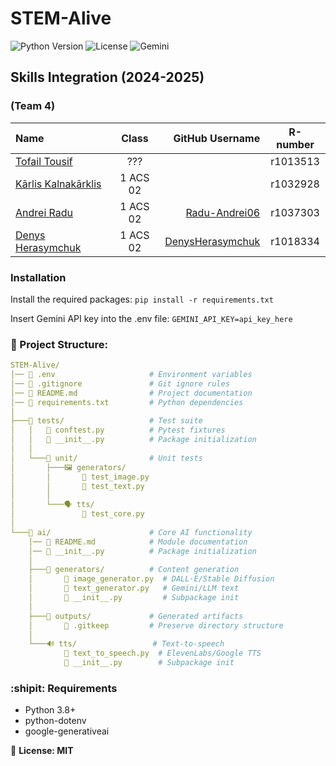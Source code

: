 # STEM-Alive
![Python Version](https://img.shields.io/badge/python-3.8+-blue.svg)
![License](https://img.shields.io/badge/license-MIT-green.svg)
![Gemini](https://img.shields.io/badge/Gemini-1.5+-orange.svg)

## Skills Integration (2024-2025)

### (Team 4)

| Name                                                         | Class    | GitHub Username                                         |R-number  |
|:-------------------------------------------------------------|:--------:|--------------------------------------------------------:|:--------:|
| [Tofail Tousif](mailto:r1013513@student.thomasmore.be)       | ???      | []() | r1013513 |
| [Kārlis Kalnakārklis](mailto:r1032928@student.thomasmore.be) | 1 ACS 02 | []() | r1032928 |
| [Andrei Radu](mailto:r1037303@student.thomasmore.be)         | 1 ACS 02 | [Radu-Andrei06](https://github.com/Radu-Andrei06)       | r1037303 |
| [Denys Herasymchuk](mailto:r1018334@student.thomasmore.be)   | 1 ACS 02 | [DenysHerasymchuk](https://github.com/DenysHerasymchuk) | r1018334 |

### Installation
Install the required packages:
`pip install -r requirements.txt`

Insert Gemini API key into the .env file:
`GEMINI_API_KEY=api_key_here`

### 🍔 Project Structure:
``` yaml
STEM-Alive/
│── 📜 .env                     # Environment variables
│── 📜 .gitignore               # Git ignore rules
│── 📜 README.md                # Project documentation
│── 📜 requirements.txt         # Python dependencies
│
├───🧪 tests/                   # Test suite
│   │   📜 conftest.py          # Pytest fixtures
│   │   📜 __init__.py          # Package initialization
│   │
│   └───🔬 unit/                # Unit tests
│       ├───🖼️ generators/
│       │       📜 test_image.py
│       │       📜 test_text.py
│       │
│       └───🗣️ tts/
│               📜 test_core.py
│
└───🧠 ai/                      # Core AI functionality
    │── 📜 README.md            # Module documentation
    │── 📜 __init__.py          # Package initialization
    │
    ├───🎨 generators/          # Content generation
    │       📜 image_generator.py  # DALL·E/Stable Diffusion
    │       📜 text_generator.py   # Gemini/LLM text
    │       📜 __init__.py         # Subpackage init
    │
    ├───📂 outputs/             # Generated artifacts
    │       📄 .gitkeep         # Preserve directory structure
    │
    └───🔊 tts/                 # Text-to-speech
            📜 text_to_speech.py  # ElevenLabs/Google TTS
            📜 __init__.py        # Subpackage init
```

### :shipit: Requirements
- Python 3.8+
- python-dotenv
- google-generativeai

:scroll: __License: MIT__